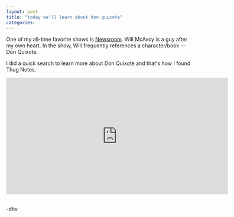 ```yaml
---
layout: post
title: "today we'll learn about don quixote"
categories:
---
```


One of my all-time favorite shows is <a href="https://en.wikipedia.org/wiki/The_Newsroom_(American_TV_series)" target="_blank">Newsroom</a>. Will McAvoy is a guy after my own heart. In the show, Will frequently references a character/book -- Don Quixote.

I did a quick search to learn more about Don Quixote and that's how I found Thug Notes.

<p class="video-container">
<iframe width="600" height="315" src="https://www.youtube.com/embed/PVkzxDJo9-Y" title="YouTube video player" frameborder="0" allow="accelerometer; autoplay; clipboard-write; encrypted-media; gyroscope; picture-in-picture" allowfullscreen></iframe>
</p>
<br>
-dhv
